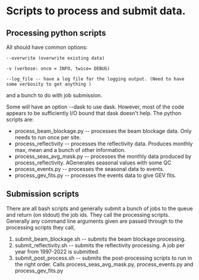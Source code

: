 # Scripts to process and submit data.

## Processing python scripts
All should have common options:

    --overwrite (overwrite existing data)

    -v (verbose: once = INFO, twice= DEBUG)

    --log_file -- have a log file for the logging output. (Need to have some verbosity to get anything )

   and a bunch to do with job submission.

Some will have an option --dask to use dask.  However, most of the code appears to be sufficiently I/O bound that dask doesn't help.
The python scripts are:

* process_beam_blockage.py -- processes the beam blockage data. Only needs to run once per site.
* process_reflectivity -- processes the reflectivity data. Produces monthly max, mean and a bunch of other information.
* process_seas_avg_mask.py -- processes the monthly  data produced by process_reflectivity. AGenerates seasonal values with some QC
* process_events.py -- processes the seasonal data to events.
* process_gev_fits.py -- processes the events data to give GEV fits.


## Submission scripts
There are all bash scripts and generally submit a bunch of jobs to the queue and return (on stdout) the job ids.
They call the processing scripts.
Generally any command line arguments given are passed through to the processing scripts they call,

1) submit_beam_blockage.sh -- submits the beam blockage processing.
2) submit_reflectivity.sh -- submits the reflectivity processing. A job per year from 1997-2022 is submitted.
3) submit_post_process.sh  -- submits the post-processing scripts to  run in the right order.
     Calls process_seas_avg_mask.py, process_events.py and process_gev_fits.py
